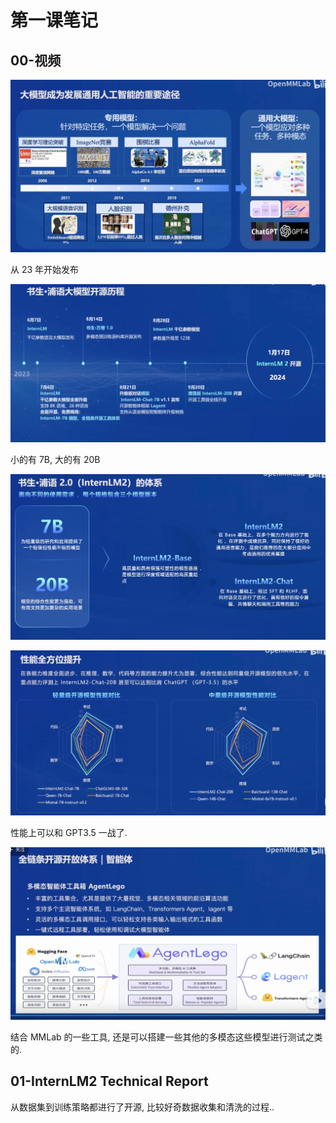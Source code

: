 # 第一课笔记

## 00-视频

![image-20240328141435371](https://raw.githubusercontent.com/zhuhu00/img/master/20240328141435.png)

从 23 年开始发布

![image-20240328141515570](https://raw.githubusercontent.com/zhuhu00/img/master/20240328141515.png)

小的有 7B, 大的有 20B

![image-20240328141542135](https://raw.githubusercontent.com/zhuhu00/img/master/20240328141542.png)

![image-20240328141820378](https://raw.githubusercontent.com/zhuhu00/img/master/20240328141820.png)

性能上可以和 GPT3.5 一战了. 

![image-20240328174129297](https://raw.githubusercontent.com/zhuhu00/img/master/20240328174129.png)

结合 MMLab 的一些工具, 还是可以搭建一些其他的多模态这些模型进行测试之类的.

## 01-InternLM2 Technical Report

从数据集到训练策略都进行了开源, 比较好奇数据收集和清洗的过程..
